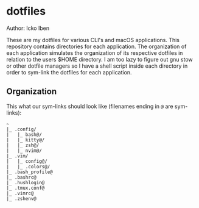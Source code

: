 # dotfiles

Author: Icko Iben  

These are my dotfiles for various CLI's and macOS applications. This repository
contains directories for each application. The organization of each application
simulates the organization of its respective dotfiles in relation to the users
$HOME directory. I am too lazy to figure out gnu stow or other dotfile managers
so I have a shell script inside each directory in order to sym-link the dotfiles
for each application.

## Organization

This what our sym-links should look like (filenames ending in `@` are sym-links):

```
~
|_ .config/
|   |_ bash@/
|   |_ kitty@/
|   |_ zsh@/
|   |_ nvim@/
|_ .vim/
|   |_ config@/
|   |_ .colors@/
|_ .bash_profile@
|_ .bashrc@
|_ .hushlogin@
|_ .tmux.conf@
|_ .vimrc@
|_ .zshenv@
```

